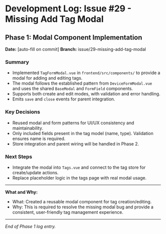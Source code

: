 # Development Log: Issue #29 - Missing Add Tag Modal

## Phase 1: Modal Component Implementation

**Date:** [auto-fill on commit]
**Branch:** issue/29-missing-add-tag-modal

### Summary
- Implemented `TagFormModal.vue` in `frontend/src/components/` to provide a modal for adding and editing tags.
- The modal follows the established pattern from `DeviceFormModal.vue` and uses the shared `BaseModal` and `FormField` components.
- Supports both create and edit modes, with validation and error handling.
- Emits `save` and `close` events for parent integration.

### Key Decisions
- Reused modal and form patterns for UI/UX consistency and maintainability.
- Only included fields present in the tag model (name, type). Validation ensures name is required.
- Store integration and parent wiring will be handled in Phase 2.

### Next Steps
- Integrate the modal into `Tags.vue` and connect to the tag store for create/update actions.
- Replace placeholder logic in the tags page with real modal usage.

---

**What and Why:**
- What: Created a reusable modal component for tag creation/editing.
- Why: This is required to resolve the missing modal bug and provide a consistent, user-friendly tag management experience.

---

*End of Phase 1 log entry.* 